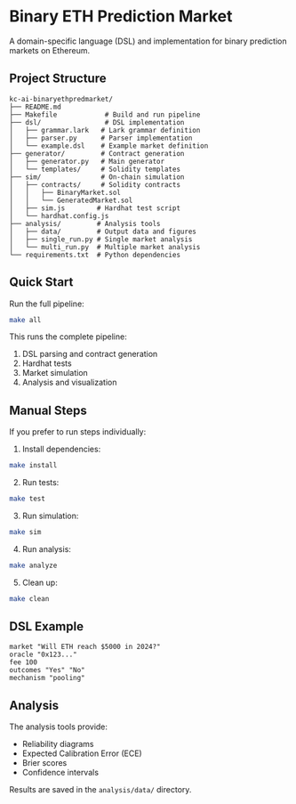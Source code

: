 # Binary ETH Prediction Market

A domain-specific language (DSL) and implementation for binary prediction markets on Ethereum.

## Project Structure

```
kc-ai-binaryethpredmarket/
├── README.md
├── Makefile            # Build and run pipeline
├── dsl/                # DSL implementation
│   ├── grammar.lark   # Lark grammar definition
│   ├── parser.py      # Parser implementation
│   └── example.dsl    # Example market definition
├── generator/         # Contract generation
│   ├── generator.py   # Main generator
│   └── templates/     # Solidity templates
├── sim/               # On-chain simulation
│   ├── contracts/     # Solidity contracts
│   │   ├── BinaryMarket.sol
│   │   └── GeneratedMarket.sol
│   ├── sim.js        # Hardhat test script
│   └── hardhat.config.js
├── analysis/         # Analysis tools
│   ├── data/         # Output data and figures
│   ├── single_run.py # Single market analysis
│   └── multi_run.py  # Multiple market analysis
└── requirements.txt  # Python dependencies
```

## Quick Start

Run the full pipeline:
```bash
make all
```

This runs the complete pipeline:
1. DSL parsing and contract generation
2. Hardhat tests
3. Market simulation
4. Analysis and visualization

## Manual Steps

If you prefer to run steps individually:

1. Install dependencies:
```bash
make install
```

2. Run tests:
```bash
make test
```

3. Run simulation:
```bash
make sim
```

4. Run analysis:
```bash
make analyze
```

5. Clean up:
```bash
make clean
```

## DSL Example

```dsl
market "Will ETH reach $5000 in 2024?"
oracle "0x123..."
fee 100
outcomes "Yes" "No"
mechanism "pooling"
```

## Analysis

The analysis tools provide:
- Reliability diagrams
- Expected Calibration Error (ECE)
- Brier scores
- Confidence intervals

Results are saved in the `analysis/data/` directory.
